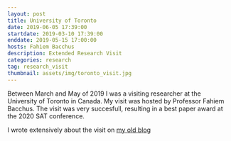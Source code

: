 ```yaml
---
layout: post
title: University of Toronto
date: 2019-06-05 17:39:00
startdate: 2019-03-10 17:39:00
enddate: 2019-05-15 17:00:00
hosts: Fahiem Bacchus
description: Extended Research Visit
categories: research
tag: research_visit
thumbnail: assets/img/toronto_visit.jpg
---
```


Between March and May of 2019 I was a visiting researcher at the University of Toronto in Canada. My visit was hosted by Professor Fahiem Bacchus. The visit was very succesfull, resulting in a best paper award at the 2020 SAT conference.

I wrote extensively about the visit on [my old blog](https://jeremiasberg.wordpress.com/category/resedagbok/)
